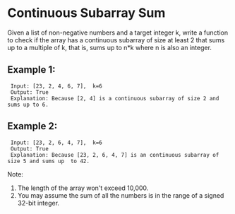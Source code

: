 # Continuous Subarray Sum

Given a list of non-negative numbers and a target integer k, write a function to check if the array has a continuous subarray of size at least 2 that sums up to a multiple of k, that is, sums up to n*k where n is also an integer.

## Example 1:
```
 Input: [23, 2, 4, 6, 7],  k=6
 Output: True
 Explanation: Because [2, 4] is a continuous subarray of size 2 and sums up to 6.
```

## Example 2:
```
 Input: [23, 2, 6, 4, 7],  k=6
 Output: True
 Explanation: Because [23, 2, 6, 4, 7] is an continuous subarray of size 5 and sums up  to 42.
```



Note:

 1. The length of the array won't exceed 10,000.
 2. You may assume the sum of all the numbers is in the range of a signed 32-bit integer.
